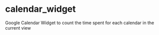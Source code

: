 calendar_widget
===============

Google Calendar Widget to count the time spent for each calendar in the current view
